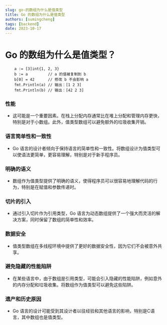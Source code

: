 ```yaml
---
slug: go-的数组为什么是值类型
title: Go 的数组为什么是值类型
authors: [sumingcheng]
tags: [backend]
date: 2023-10-17
---
```


# Go 的数组为什么是值类型？



 


```
	a := [3]int{1, 2, 3}
	b := a         // a 的值被复制到 b
	b[0] = 42      // 修改 b 不会影响 a
	fmt.Println(a) // 输出：[1 2 3]
	fmt.Println(b) // 输出：[42 2 3]

```
### 性能  



+ 这可能是一个重要因素。在栈上分配内存通常比在堆上分配和管理内存更快，特别是对于小数组。此外，值类型数组可以避免额外的垃圾收集开销。

### 语言简单性和一致性  



+ Go 语言的设计者倾向于保持语言的简单性和一致性。将数组设计为值类型可以使语法更简单，更容易理解，特别是对于新手程序员。

### 明确的语义  



+ 数组作为值类型提供了明确的语义，使得程序员可以很容易地理解代码的行为，特别是在赋值和参数传递时。

### 切片的引入  



+ 通过引入切片作为引用类型，Go 语言为动态数组提供了一个强大而灵活的解决方案，同时保留了数组的简单性和效率。

### 数据安全  



+ 值类型数组在多线程环境中提供了更好的数据安全性，因为它们不会被意外共享。

### 避免隐藏的性能陷阱  



+ 在某些语言中，由于数组是引用类型，可能会引入隐藏的性能陷阱，例如意外的内存分配和垃圾收集。将数组作为值类型可以避免这些陷阱。

### 遗产和历史原因  



+ Go 语言的设计可能受到其设计者以往经验和其他语言的影响，特别是C语言，其中数组也是值类型。